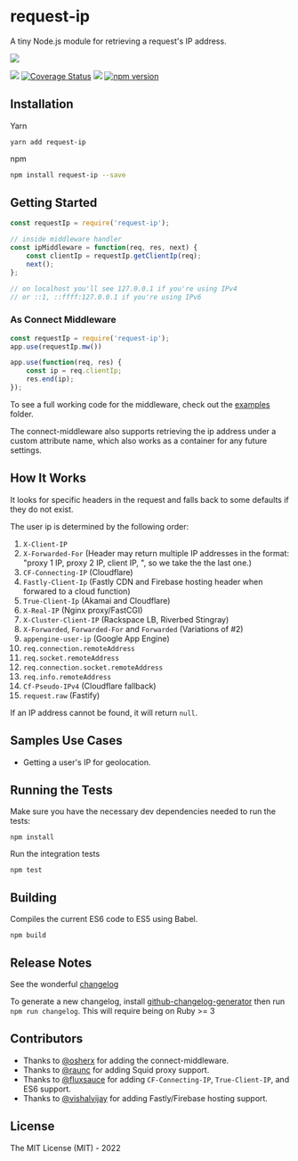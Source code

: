 # request-ip

A tiny Node.js module for retrieving a request's IP address. 

![](https://nodei.co/npm/request-ip.png?downloads=true&cacheBust=3)

![](https://travis-ci.org/pbojinov/request-ip.svg?branch=master)
[![Coverage Status](https://coveralls.io/repos/pbojinov/request-ip/badge.svg)](https://coveralls.io/r/pbojinov/request-ip)
![](https://img.shields.io/npm/l/express.svg)
[![npm version](https://badge.fury.io/js/request-ip.svg)](https://badge.fury.io/js/request-ip)

## Installation

Yarn
```
yarn add request-ip
```

npm
```bash
npm install request-ip --save
```
    
## Getting Started

```javascript
const requestIp = require('request-ip');

// inside middleware handler
const ipMiddleware = function(req, res, next) {
    const clientIp = requestIp.getClientIp(req); 
    next();
};

// on localhost you'll see 127.0.0.1 if you're using IPv4 
// or ::1, ::ffff:127.0.0.1 if you're using IPv6
```

### As Connect Middleware

```javascript
const requestIp = require('request-ip');
app.use(requestIp.mw())

app.use(function(req, res) {
    const ip = req.clientIp;
    res.end(ip);
});
```

To see a full working code for the middleware, check out the [examples](https://github.com/pbojinov/request-ip/tree/master/examples) folder.

The connect-middleware also supports retrieving the ip address under a custom attribute name, which also works as a container for any future settings. 

## How It Works

It looks for specific headers in the request and falls back to some defaults if they do not exist.

The user ip is determined by the following order:

1. `X-Client-IP`  
2. `X-Forwarded-For` (Header may return multiple IP addresses in the format: "proxy 1 IP, proxy 2 IP, client IP, ", so we take the the last one.)
3. `CF-Connecting-IP` (Cloudflare)
4. `Fastly-Client-Ip` (Fastly CDN and Firebase hosting header when forwared to a cloud function)
5. `True-Client-Ip` (Akamai and Cloudflare)
6. `X-Real-IP` (Nginx proxy/FastCGI)
7. `X-Cluster-Client-IP` (Rackspace LB, Riverbed Stingray)
8. `X-Forwarded`, `Forwarded-For` and `Forwarded` (Variations of #2)
9. `appengine-user-ip` (Google App Engine)
10. `req.connection.remoteAddress`
11. `req.socket.remoteAddress`
12. `req.connection.socket.remoteAddress`
13. `req.info.remoteAddress`
14. `Cf-Pseudo-IPv4` (Cloudflare fallback)
15. `request.raw` (Fastify)

If an IP address cannot be found, it will return `null`.

## Samples Use Cases

* Getting a user's IP for geolocation.


## Running the Tests

Make sure you have the necessary dev dependencies needed to run the tests:

```
npm install
```

Run the integration tests

```
npm test
```

## Building

Compiles the current ES6 code to ES5 using Babel.

```
npm build
```

## Release Notes

See the wonderful [changelog](https://github.com/pbojinov/request-ip/blob/master/CHANGELOG.md)

To generate a new changelog, install [github-changelog-generator](https://github.com/skywinder/github-changelog-generator) then run `npm run changelog`. This will require being on Ruby >= 3

## Contributors

* Thanks to [@osherx](https://github.com/osherx) for adding the connect-middleware.
* Thanks to [@raunc](https://github.com/raunc) for adding Squid proxy support.
* Thanks to [@fluxsauce](https://github.com/fluxsauce) for adding `CF-Connecting-IP`, `True-Client-IP`, and ES6 support.
* Thanks to [@vishalvijay](https://github.com/vishalvijay) for adding Fastly/Firebase hosting support.

## License

The MIT License (MIT) - 2022
